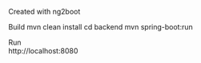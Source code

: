 Created with ng2boot

Build
  mvn clean install
  cd backend
  mvn spring-boot:run

Run  
  http://localhost:8080

